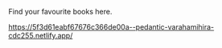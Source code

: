 Find your favourite books here.

https://5f3d61eabf67676c366de00a--pedantic-varahamihira-cdc255.netlify.app/
